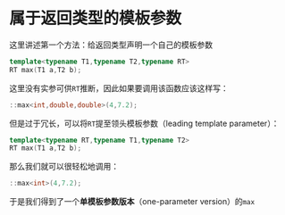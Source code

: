 # 属于返回类型的模板参数

这里讲述第一个方法：给返回类型声明一个自己的模板参数

```cpp
template<typename T1,typename T2,typename RT>
RT max(T1 a,T2 b);
```

这里没有实参可供`RT`推断，因此如果要调用该函数应该这样写：

```cpp
::max<int,double,double>(4,7.2);
```

但是过于冗长，可以将`RT`提至领头模板参数（leading template parameter）：

```cpp
template<typename RT,typename T1,typename T2>
RT max(T1 a,T2 b);
```

那么我们就可以很轻松地调用：

```cpp
::max<int>(4,7.2);
```

于是我们得到了一个**单模板参数版本**（one-parameter version）的`max`
